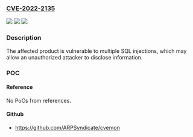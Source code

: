 ### [CVE-2022-2135](https://cve.mitre.org/cgi-bin/cvename.cgi?name=CVE-2022-2135)
![](https://img.shields.io/static/v1?label=Product&message=iView&color=blue)
![](https://img.shields.io/static/v1?label=Version&message=n%2Fa&color=blue)
![](https://img.shields.io/static/v1?label=Vulnerability&message=CWE-89%20SQL%20Injection&color=brighgreen)

### Description

The affected product is vulnerable to multiple SQL injections, which may allow an unauthorized attacker to disclose information.

### POC

#### Reference
No PoCs from references.

#### Github
- https://github.com/ARPSyndicate/cvemon

